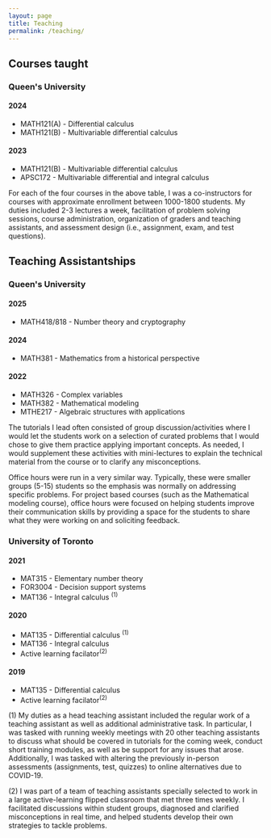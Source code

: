 ```yaml
---
layout: page
title: Teaching
permalink: /teaching/
---
```


<section>
  <h2>Courses taught</h2>
  <h3> Queen's University</h3>
  <h4> 2024 </h4>
  <ul> 
    <li> MATH121(A) - Differential calculus </li>
    <li> MATH121(B) - Multivariable differential calculus </li>
  </ul>  
  <h4> 2023 </h4>
  <ul> 
    <li> MATH121(B) - Multivariable differential calculus </li>
    <li> APSC172 - Multivariable differential and integral calculus </li>
  </ul>
  
For each of the four courses in the above table, I was a co-instructors for courses with approximate enrollment between 1000-1800 students. My duties included 2-3 lectures a week, facilitation of problem solving
sessions, course administration, organization of graders and teaching assistants, and assessment design (i.e., assignment, exam, and test questions).
</section>

<section>
  <h2>Teaching Assistantships</h2>
  <h3> Queen's University</h3>
  
  <h4> 2025 </h4>
  <ul> 
    <li> MATH418/818 - Number theory and cryptography </li>
  </ul>
  
  <h4> 2024 </h4>
  <ul>
    <li> MATH381 - Mathematics from a historical perspective </li>
  </ul>
  <h4> 2022 </h4>
  <ul>
    <li> MATH326 - Complex variables</li>
    <li> MATH382 - Mathematical modeling </li>
    <li> MTHE217 - Algebraic structures with applications</li>
  </ul>

The tutorials I lead often consisted of group discussion/activities where I would let the students work on a selection of curated problems that I would chose to give them practice applying important concepts. As
needed, I would supplement these activities with mini-lectures to explain the technical material from the course or to clarify any misconceptions.

Office hours were run in a very similar way. Typically, these were smaller groups (5-15) students so the emphasis was normally on addressing specific problems. For project based courses (such as the Mathematical
modeling course), office hours were focused on helping students improve their communication skills by providing a space for the students to share what they were working on and soliciting feedback.

<h3> University of Toronto </h3>

<h4> 2021 </h4>
<ul>
  <li> MAT315 - Elementary number theory </li>
  <li> FOR3004 - Decision support systems </li>
  <li> MAT136 - Integral calculus <sup>(1)</sup>  </li>
</ul>

<h4> 2020 </h4>
<ul>
  <li> MAT135 - Differential calculus <sup>(1)</sup> </li>
  <li> MAT136 - Integral calculus </li>
  <li> Active learning facilator<sup>(2)</sup> </li>
</ul>

<h4> 2019 </h4>
<ul>
  <li> MAT135 - Differential calculus </li>
  <li> Active learning facilator<sup>(2)</sup> </li>
</ul>

(1) My duties as a head teaching assistant included the regular work of a teaching assistant as well as additional administrative task. In particular, I was tasked with running weekly meetings with 20 other teaching
assistants to discuss what should be covered in tutorials for the coming week, conduct short training modules, as well as be support for any issues that arose. Additionally, I was tasked with altering the previously
in-person assessments (assignments, test, quizzes) to online alternatives due to COVID-19.


(2) I was part of a team of teaching assistants specially selected to work in a large active-learning flipped classroom that met three times weekly. I facilitated discussions within student groups, diagnosed and clarified misconceptions in real time, and helped students develop their own strategies to tackle problems.
</section>




  
